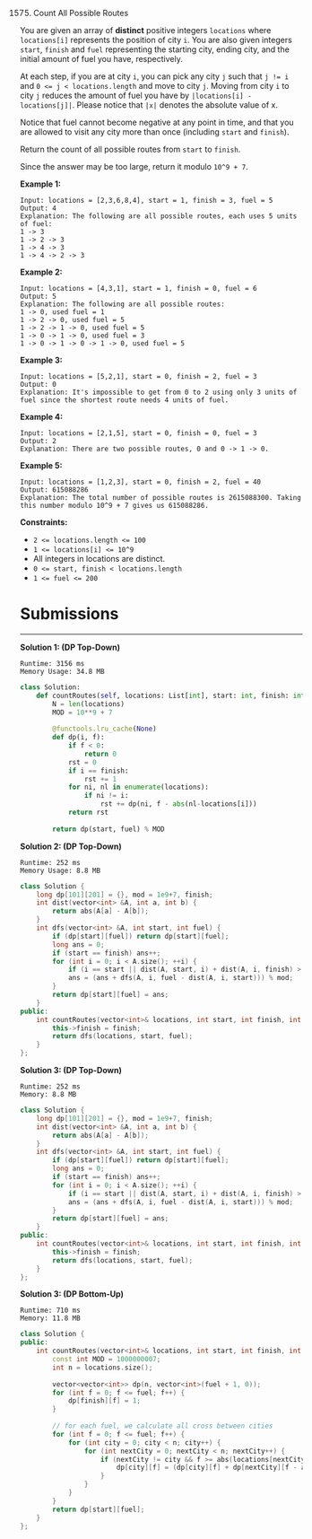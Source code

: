 1575. Count All Possible Routes

You are given an array of **distinct** positive integers `locations` where `locations[i]` represents the position of city `i`. You are also given integers `start`, `finish` and `fuel` representing the starting city, ending city, and the initial amount of fuel you have, respectively.

At each step, if you are at city `i`, you can pick any city `j` such that `j != i` and `0 <= j < locations.length` and move to city `j`. Moving from city `i` to city `j` reduces the amount of fuel you have by `|locations[i] - locations[j]|`. Please notice that `|x|` denotes the absolute value of x.

Notice that fuel cannot become negative at any point in time, and that you are allowed to visit any city more than once (including `start` and `finish`).

Return the count of all possible routes from `start` to `finish`.

Since the answer may be too large, return it modulo `10^9 + 7`.

 

**Example 1:**
```
Input: locations = [2,3,6,8,4], start = 1, finish = 3, fuel = 5
Output: 4
Explanation: The following are all possible routes, each uses 5 units of fuel:
1 -> 3
1 -> 2 -> 3
1 -> 4 -> 3
1 -> 4 -> 2 -> 3
```

**Example 2:**
```
Input: locations = [4,3,1], start = 1, finish = 0, fuel = 6
Output: 5
Explanation: The following are all possible routes:
1 -> 0, used fuel = 1
1 -> 2 -> 0, used fuel = 5
1 -> 2 -> 1 -> 0, used fuel = 5
1 -> 0 -> 1 -> 0, used fuel = 3
1 -> 0 -> 1 -> 0 -> 1 -> 0, used fuel = 5
```

**Example 3:**
```
Input: locations = [5,2,1], start = 0, finish = 2, fuel = 3
Output: 0
Explanation: It's impossible to get from 0 to 2 using only 3 units of fuel since the shortest route needs 4 units of fuel.
```

**Example 4:**
```
Input: locations = [2,1,5], start = 0, finish = 0, fuel = 3
Output: 2
Explanation: There are two possible routes, 0 and 0 -> 1 -> 0.
```

**Example 5:**
```
Input: locations = [1,2,3], start = 0, finish = 2, fuel = 40
Output: 615088286
Explanation: The total number of possible routes is 2615088300. Taking this number modulo 10^9 + 7 gives us 615088286.
```

**Constraints:**

* `2 <= locations.length <= 100`
* `1 <= locations[i] <= 10^9`
* All integers in locations are distinct.
* `0 <= start, finish < locations.length`
* `1 <= fuel <= 200`

# Submissions
---
**Solution 1: (DP Top-Down)**
```
Runtime: 3156 ms
Memory Usage: 34.8 MB
```
```python
class Solution:
    def countRoutes(self, locations: List[int], start: int, finish: int, fuel: int) -> int:
        N = len(locations)
        MOD = 10**9 + 7
        
        @functools.lru_cache(None)
        def dp(i, f):
            if f < 0:
                return 0
            rst = 0
            if i == finish:
                rst += 1
            for ni, nl in enumerate(locations):
                if ni != i:
                    rst += dp(ni, f - abs(nl-locations[i]))
            return rst
            
        return dp(start, fuel) % MOD         
```

**Solution 2: (DP Top-Down)**
```
Runtime: 252 ms
Memory Usage: 8.8 MB
```
```c++
class Solution {
    long dp[101][201] = {}, mod = 1e9+7, finish;
    int dist(vector<int> &A, int a, int b) {
        return abs(A[a] - A[b]);
    }
    int dfs(vector<int> &A, int start, int fuel) {
        if (dp[start][fuel]) return dp[start][fuel];
        long ans = 0;
        if (start == finish) ans++;
        for (int i = 0; i < A.size(); ++i) {
            if (i == start || dist(A, start, i) + dist(A, i, finish) > fuel) continue;
            ans = (ans + dfs(A, i, fuel - dist(A, i, start))) % mod;
        }
        return dp[start][fuel] = ans;
    }
public:
    int countRoutes(vector<int>& locations, int start, int finish, int fuel) {
        this->finish = finish;
        return dfs(locations, start, fuel);
    }
};
```

**Solution 3: (DP Top-Down)**
```
Runtime: 252 ms
Memory: 8.8 MB
```
```c++
class Solution {
    long dp[101][201] = {}, mod = 1e9+7, finish;
    int dist(vector<int> &A, int a, int b) {
        return abs(A[a] - A[b]);
    }
    int dfs(vector<int> &A, int start, int fuel) {
        if (dp[start][fuel]) return dp[start][fuel];
        long ans = 0;
        if (start == finish) ans++;
        for (int i = 0; i < A.size(); ++i) {
            if (i == start || dist(A, start, i) + dist(A, i, finish) > fuel) continue;
            ans = (ans + dfs(A, i, fuel - dist(A, i, start))) % mod;
        }
        return dp[start][fuel] = ans;
    }
public:
    int countRoutes(vector<int>& locations, int start, int finish, int fuel) {
        this->finish = finish;
        return dfs(locations, start, fuel);
    }
};
```

**Solution 3: (DP Bottom-Up)**
```
Runtime: 710 ms
Memory: 11.8 MB
```
```c++
class Solution {
public:
    int countRoutes(vector<int>& locations, int start, int finish, int fuel) {
        const int MOD = 1000000007;
        int n = locations.size();    
        
        vector<vector<int>> dp(n, vector<int>(fuel + 1, 0));
        for (int f = 0; f <= fuel; f++) {
            dp[finish][f] = 1;
        }
        
        // for each fuel, we calculate all cross between cities
        for (int f = 0; f <= fuel; f++) {
            for (int city = 0; city < n; city++) {            
                for (int nextCity = 0; nextCity < n; nextCity++) {               
                    if (nextCity != city && f >= abs(locations[nextCity] - locations[city])) {
                        dp[city][f] = (dp[city][f] + dp[nextCity][f - abs(locations[nextCity] - locations[city])]) % MOD;
                    }
                }
            }            
        }
        return dp[start][fuel];
    }
};
```
